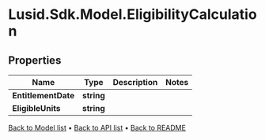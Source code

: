# Lusid.Sdk.Model.EligibilityCalculation

## Properties

Name | Type | Description | Notes
------------ | ------------- | ------------- | -------------
**EntitlementDate** | **string** |  | 
**EligibleUnits** | **string** |  | 

[Back to Model list](../README.md#documentation-for-models) &#8226; [Back to API list](../README.md#documentation-for-api-endpoints) &#8226; [Back to README](../README.md)

